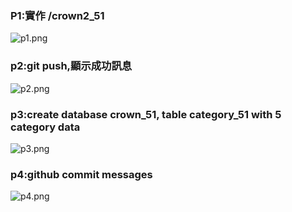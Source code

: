 ### P1:實作 /crown2_51
![p1.png](https://ppt.cc/fmQCyx@.png)
### p2:git push,顯示成功訊息
![p2.png](https://ppt.cc/fWNehx@.png)
### p3:create database crown_51, table category_51 with 5 category data
![p3.png](https://ppt.cc/fzel7x@.png)
### p4:github commit messages
![p4.png](https://ppt.cc/f8Swbx@.png)